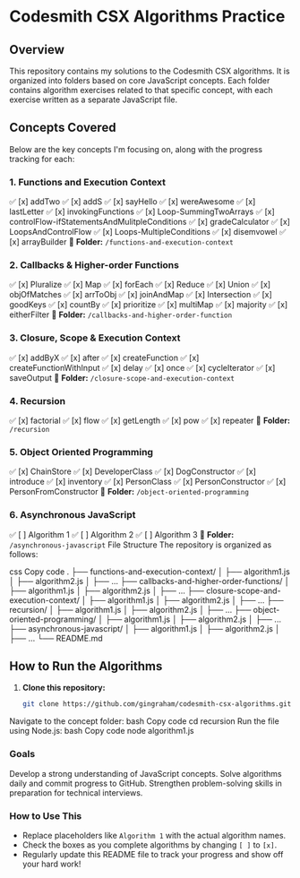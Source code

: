 # Codesmith CSX Algorithms Practice

## Overview
This repository contains my solutions to the Codesmith CSX algorithms. It is organized into folders based on core JavaScript concepts. Each folder contains algorithm exercises related to that specific concept, with each exercise written as a separate JavaScript file.

## Concepts Covered
Below are the key concepts I'm focusing on, along with the progress tracking for each:

### 1. Functions and Execution Context
✅ [x] addTwo
✅ [x] addS
✅ [x] sayHello
✅ [x] wereAwesome
✅ [x] lastLetter
✅ [x] invokingFunctions
✅ [x] Loop-SummingTwoArrays
✅ [x] controlFlow-ifStatementsAndMulitpleConditions
✅ [x] gradeCalculator
✅ [x] LoopsAndControlFlow
✅ [x] Loops-MultipleConditions
✅ [x] disemvowel
✅ [x] arrayBuilder
📂 **Folder:** `/functions-and-execution-context`
### 2. Callbacks & Higher-order Functions
✅ [x] Pluralize
✅ [x] Map
✅ [x] forEach
✅ [x] Reduce
✅ [x] Union
✅ [x] objOfMatches
✅ [x] arrToObj
✅ [x] joinAndMap
✅ [x] Intersection
✅ [x] goodKeys
✅ [x] countBy
✅ [x] prioritize
✅ [x] multiMap
✅ [x] majority
✅ [x] eitherFilter
📂 **Folder:** `/callbacks-and-higher-order-function`
### 3. Closure, Scope & Execution Context
✅ [x] addByX
✅ [x] after
✅ [x] createFunction
✅ [x] createFunctionWithInput
✅ [x] delay
✅ [x] once
✅ [x] cycleIterator
✅ [x] saveOutput 
📂 **Folder:** `/closure-scope-and-execution-context`
### 4. Recursion
✅ [x] factorial
✅ [x] flow
✅ [x] getLength
✅ [x] pow
✅ [x] repeater
📂 **Folder:** `/recursion`
### 5. Object Oriented Programming
✅ [x] ChainStore
✅ [x] DeveloperClass
✅ [x] DogConstructor
✅ [x] introduce
✅ [x] inventory
✅ [x] PersonClass
✅ [x] PersonConstructor
✅ [x] PersonFromConstructor
📂 **Folder:** `/object-oriented-programming`
### 6. Asynchronous JavaScript
✅ [ ] Algorithm 1
✅ [ ] Algorithm 2
✅ [ ] Algorithm 3
📂 **Folder:** `/asynchronous-javascript`
File Structure
The repository is organized as follows:

css
Copy code
.
├── functions-and-execution-context/
│   ├── algorithm1.js
│   ├── algorithm2.js
│   ├── ...
├── callbacks-and-higher-order-functions/
│   ├── algorithm1.js
│   ├── algorithm2.js
│   ├── ...
├── closure-scope-and-execution-context/
│   ├── algorithm1.js
│   ├── algorithm2.js
│   ├── ...
├── recursion/
│   ├── algorithm1.js
│   ├── algorithm2.js
│   ├── ...
├── object-oriented-programming/
│   ├── algorithm1.js
│   ├── algorithm2.js
│   ├── ...
├── asynchronous-javascript/
│   ├── algorithm1.js
│   ├── algorithm2.js
│   ├── ...
└── README.md
## How to Run the Algorithms

1. **Clone this repository:**
   ```bash
   git clone https://github.com/gingraham/codesmith-csx-algorithms.git
Navigate to the concept folder:
bash
Copy code
cd recursion
Run the file using Node.js:
bash
Copy code
node algorithm1.js

### Goals
Develop a strong understanding of JavaScript concepts.
Solve algorithms daily and commit progress to GitHub.
Strengthen problem-solving skills in preparation for technical interviews.

### How to Use This
- Replace placeholders like `Algorithm 1` with the actual algorithm names.
- Check the boxes as you complete algorithms by changing `[ ]` to `[x]`.
- Regularly update this README file to track your progress and show off your hard work!
